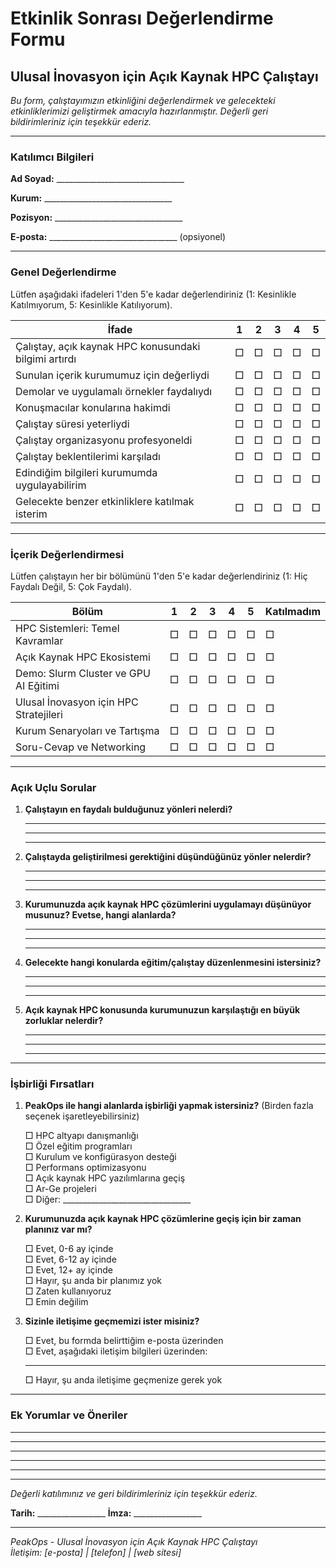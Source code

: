 # Etkinlik Sonrası Değerlendirme Formu
## Ulusal İnovasyon için Açık Kaynak HPC Çalıştayı

*Bu form, çalıştayımızın etkinliğini değerlendirmek ve gelecekteki etkinliklerimizi geliştirmek amacıyla hazırlanmıştır. Değerli geri bildirimleriniz için teşekkür ederiz.*

---

### Katılımcı Bilgileri

**Ad Soyad:** ________________________________

**Kurum:** ________________________________

**Pozisyon:** ________________________________

**E-posta:** ________________________________ (opsiyonel)

---

### Genel Değerlendirme

Lütfen aşağıdaki ifadeleri 1'den 5'e kadar değerlendiriniz (1: Kesinlikle Katılmıyorum, 5: Kesinlikle Katılıyorum).

| İfade | 1 | 2 | 3 | 4 | 5 |
|-------|---|---|---|---|---|
| Çalıştay, açık kaynak HPC konusundaki bilgimi artırdı | □ | □ | □ | □ | □ |
| Sunulan içerik kurumumuz için değerliydi | □ | □ | □ | □ | □ |
| Demolar ve uygulamalı örnekler faydalıydı | □ | □ | □ | □ | □ |
| Konuşmacılar konularına hakimdi | □ | □ | □ | □ | □ |
| Çalıştay süresi yeterliydi | □ | □ | □ | □ | □ |
| Çalıştay organizasyonu profesyoneldi | □ | □ | □ | □ | □ |
| Çalıştay beklentilerimi karşıladı | □ | □ | □ | □ | □ |
| Edindiğim bilgileri kurumumda uygulayabilirim | □ | □ | □ | □ | □ |
| Gelecekte benzer etkinliklere katılmak isterim | □ | □ | □ | □ | □ |

---

### İçerik Değerlendirmesi

Lütfen çalıştayın her bir bölümünü 1'den 5'e kadar değerlendiriniz (1: Hiç Faydalı Değil, 5: Çok Faydalı).

| Bölüm | 1 | 2 | 3 | 4 | 5 | Katılmadım |
|-------|---|---|---|---|---|------------|
| HPC Sistemleri: Temel Kavramlar | □ | □ | □ | □ | □ | □ |
| Açık Kaynak HPC Ekosistemi | □ | □ | □ | □ | □ | □ |
| Demo: Slurm Cluster ve GPU AI Eğitimi | □ | □ | □ | □ | □ | □ |
| Ulusal İnovasyon için HPC Stratejileri | □ | □ | □ | □ | □ | □ |
| Kurum Senaryoları ve Tartışma | □ | □ | □ | □ | □ | □ |
| Soru-Cevap ve Networking | □ | □ | □ | □ | □ | □ |

---

### Açık Uçlu Sorular

1. **Çalıştayın en faydalı bulduğunuz yönleri nelerdi?**

   ___________________________________________________________________________
   
   ___________________________________________________________________________
   
   ___________________________________________________________________________

2. **Çalıştayda geliştirilmesi gerektiğini düşündüğünüz yönler nelerdir?**

   ___________________________________________________________________________
   
   ___________________________________________________________________________
   
   ___________________________________________________________________________

3. **Kurumunuzda açık kaynak HPC çözümlerini uygulamayı düşünüyor musunuz? Evetse, hangi alanlarda?**

   ___________________________________________________________________________
   
   ___________________________________________________________________________
   
   ___________________________________________________________________________

4. **Gelecekte hangi konularda eğitim/çalıştay düzenlenmesini istersiniz?**

   ___________________________________________________________________________
   
   ___________________________________________________________________________
   
   ___________________________________________________________________________

5. **Açık kaynak HPC konusunda kurumunuzun karşılaştığı en büyük zorluklar nelerdir?**

   ___________________________________________________________________________
   
   ___________________________________________________________________________
   
   ___________________________________________________________________________

---

### İşbirliği Fırsatları

1. **PeakOps ile hangi alanlarda işbirliği yapmak istersiniz?** (Birden fazla seçenek işaretleyebilirsiniz)

   □ HPC altyapı danışmanlığı  
   □ Özel eğitim programları  
   □ Kurulum ve konfigürasyon desteği  
   □ Performans optimizasyonu  
   □ Açık kaynak HPC yazılımlarına geçiş  
   □ Ar-Ge projeleri  
   □ Diğer: ________________________________

2. **Kurumunuzda açık kaynak HPC çözümlerine geçiş için bir zaman planınız var mı?**

   □ Evet, 0-6 ay içinde  
   □ Evet, 6-12 ay içinde  
   □ Evet, 12+ ay içinde  
   □ Hayır, şu anda bir planımız yok  
   □ Zaten kullanıyoruz  
   □ Emin değilim

3. **Sizinle iletişime geçmemizi ister misiniz?**

   □ Evet, bu formda belirttiğim e-posta üzerinden  
   □ Evet, aşağıdaki iletişim bilgileri üzerinden:  
   
   ___________________________________________________________________________
   
   □ Hayır, şu anda iletişime geçmenize gerek yok

---

### Ek Yorumlar ve Öneriler

___________________________________________________________________________

___________________________________________________________________________

___________________________________________________________________________

___________________________________________________________________________

___________________________________________________________________________

---

*Değerli katılımınız ve geri bildirimleriniz için teşekkür ederiz.*

**Tarih:** _________________ **İmza:** _________________

---

*PeakOps - Ulusal İnovasyon için Açık Kaynak HPC Çalıştayı*  
*İletişim: [e-posta] | [telefon] | [web sitesi]*
